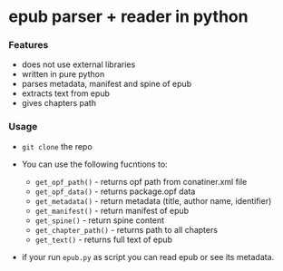 # epub parser + reader in python

### Features
- does not use external libraries
- written in pure python
- parses metadata, manifest and spine of epub
- extracts text from epub 
- gives chapters path

### Usage 
- `git clone` the repo

- You can use the following fucntions to:

	- `get_opf_path()` 	- returns opf path from conatiner.xml file
	- `get_opf_data()` 	- returns package.opf data
	- `get_metadata()` 	- return metadata (title, author name, identifier)
	- `get_manifest()` 	- return manifest of epub
	- `get_spine()`	   	- return spine content
	- `get_chapter_path()` 	- returns path to all chapters
	- `get_text()`		- returns full text of epub

- if your run `epub.py` as script you can read epub or see its metadata.

